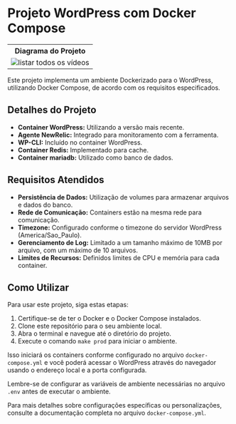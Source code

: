 # Projeto WordPress com Docker Compose
<table>
    <tr>
        <th>Diagrama do Projeto</th>
    </tr>
    <tr>
        <td><img src="https://github.com/MatheuslFavaretto/devops-project/assets/116848225/e7601e1a-2d87-4db0-87ee-1e3bfacc7c3a" alt="listar todos os vídeos"></td>
    </tr>
</table>

Este projeto implementa um ambiente Dockerizado para o WordPress, utilizando Docker Compose, de acordo com os requisitos especificados.

## Detalhes do Projeto

- **Container WordPress:** Utilizando a versão mais recente.
- **Agente NewRelic:** Integrado para monitoramento com a ferramenta.
- **WP-CLI:** Incluído no container WordPress.
- **Container Redis:** Implementado para cache.
- **Container mariadb:** Utilizado como banco de dados.

## Requisitos Atendidos

- **Persistência de Dados:** Utilização de volumes para armazenar arquivos e dados do banco.
- **Rede de Comunicação:** Containers estão na mesma rede para comunicação.
- **Timezone:** Configurado conforme o timezone do servidor WordPress (America/Sao_Paulo).
- **Gerenciamento de Log:** Limitado a um tamanho máximo de 10MB por arquivo, com um máximo de 10 arquivos.
- **Limites de Recursos:** Definidos limites de CPU e memória para cada container.

## Como Utilizar

Para usar este projeto, siga estas etapas:

1. Certifique-se de ter o Docker e o Docker Compose instalados.
2. Clone este repositório para o seu ambiente local.
3. Abra o terminal e navegue até o diretório do projeto.
4. Execute o comando `make prod` para iniciar o ambiente.

Isso iniciará os containers conforme configurado no arquivo `docker-compose.yml` e você poderá acessar o WordPress através do navegador usando o endereço local e a porta configurada.

Lembre-se de configurar as variáveis de ambiente necessárias no arquivo `.env` antes de executar o ambiente.

Para mais detalhes sobre configurações específicas ou personalizações, consulte a documentação completa no arquivo `docker-compose.yml`.

